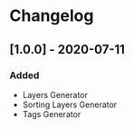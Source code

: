 # Changelog

## [1.0.0] - 2020-07-11

### Added
- Layers Generator
- Sorting Layers Generator
- Tags Generator
